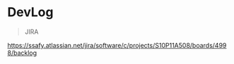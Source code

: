 # DevLog

> JIRA

https://ssafy.atlassian.net/jira/software/c/projects/S10P11A508/boards/4998/backlog
